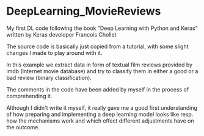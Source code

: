 # DeepLearning_MovieReviews
My first DL code following the book "Deep Learning with Python and Keras" written by Keras developer Francois Chollet

The source code is basically just copied from a tutorial, with some slight changes I made to play around with it.

In this example we extract data in form of textual film reviews provided by imdb (Internet movie database) and try to classify them in either a good or a bad review (binary classification).

The comments in the code have been added by myself in the process of comprehending it.

Although I didn't write it myself, it really gave me a good first understanding of how preparing and implementing a deep learning model looks like resp. how the mechanisms work and which effect different adjustments have on the outcome.
